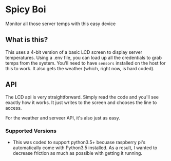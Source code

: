 # Spicy Boi
Monitor all those server temps with this easy device

## What is this?
This uses a 4-bit version of a basic LCD screen to display server temperatures. Using a .env file, you can load up all the credentials to grab temps from the system. You'll need to have `sensors` installed on the host for this to work. It also gets the weather (which, right now, is hard coded).

## API
The LCD api is very straightforward. Simply read the code and you'll see exactly how it works. It just writes to the screen and chooses the line to access.

For the weather and serveer API, it's also just as easy.

### Supported Versions
- This was coded to support python3.5+ becuase raspberry pi's automatically come with Python3.5 installed. As a result, I wanted to decrease friction as much as possible with getting it running.
